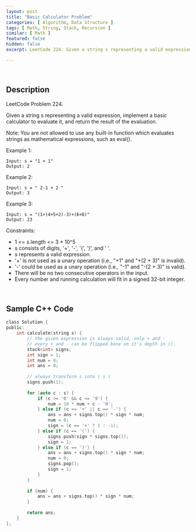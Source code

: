 ```yaml
---
layout: post
title: "Basic Calculator Problem"
categories: [ Algorithm, Data Structure ]
tags: [ Math, String, Stack, Recursion ]
similar: [ Math ]
featured: false
hidden: false
excerpt: LeetCode 224. Given a string s representing a valid expression, implement a basic calculator to evaluate it, and return the result of the evaluation.

---
```


<br />

## Description

LeetCode Problem 224.

Given a string s representing a valid expression, implement a basic calculator to evaluate it, and return the result of the evaluation.

Note: You are not allowed to use any built-in function which evaluates strings as mathematical expressions, such as eval().

Example 1:
```
Input: s = "1 + 1"
Output: 2
```

Example 2:
```
Input: s = " 2-1 + 2 "
Output: 3
```

Example 3:
```
Input: s = "(1+(4+5+2)-3)+(6+8)"
Output: 23
```

Constraints:
* 1 <= s.length <= 3 * 10^5
* s consists of digits, '+', '-', '(', ')', and ' '.
* s represents a valid expression.
* '+' is not used as a unary operation (i.e., "+1" and "+(2 + 3)" is invalid).
* '-' could be used as a unary operation (i.e., "-1" and "-(2 + 3)" is valid).
* There will be no two consecutive operators in the input.
* Every number and running calculation will fit in a signed 32-bit integer.

<br />

## Sample C++ Code


```c
class Solution {
public:
    int calculate(string s) {
        // the given expression is always valid, only + and - 
        // every + and - can be flipped base on it's depth in ().
        stack<int> signs;
        int sign = 1;
        int num = 0;
        int ans = 0;
        
        // always transform s into ( s )
        signs.push(1);
        
        for (auto c : s) {
            if (c >= '0' && c <= '9') {
                num = 10 * num + c - '0';
            } else if (c == '+' || c == '-') {
                ans = ans + signs.top() * sign * num;
                num = 0;
                sign = (c == '+' ? 1 : -1);
            } else if (c == '(') {
                signs.push(sign * signs.top());
                sign = 1;
            } else if (c == ')') {
                ans = ans + signs.top() * sign * num;
                num = 0;
                signs.pop();
                sign = 1;
            }
        }
        
        if (num) {
            ans = ans + signs.top() * sign * num;
        }
        
        return ans;
    }
};
```


